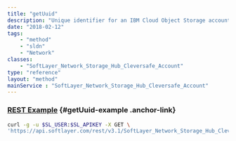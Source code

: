 ```yaml
---
title: "getUuid"
description: "Unique identifier for an IBM Cloud Object Storage account."
date: "2018-02-12"
tags:
    - "method"
    - "sldn"
    - "Network"
classes:
    - "SoftLayer_Network_Storage_Hub_Cleversafe_Account"
type: "reference"
layout: "method"
mainService : "SoftLayer_Network_Storage_Hub_Cleversafe_Account"
---
```


### [REST Example](#getUuid-example) <a href="/article/rest/"><i class="fas fa-question"></i></a> {#getUuid-example .anchor-link} 
```bash
curl -g -u $SL_USER:$SL_APIKEY -X GET \
'https://api.softlayer.com/rest/v3.1/SoftLayer_Network_Storage_Hub_Cleversafe_Account/{SoftLayer_Network_Storage_Hub_Cleversafe_AccountID}/getUuid'
```
